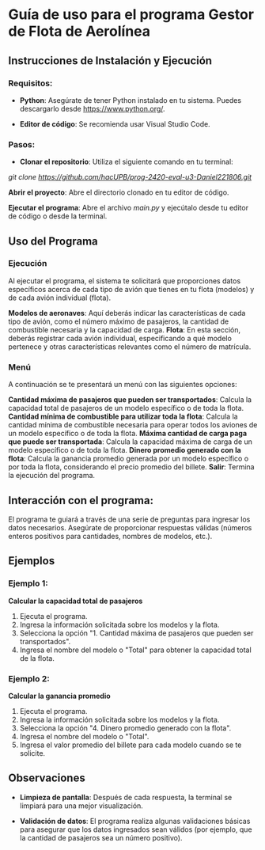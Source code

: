 # Guía de uso para el programa Gestor de Flota de Aerolínea

## Instrucciones de Instalación y Ejecución

### Requisitos:

- **Python**: Asegúrate de tener Python instalado en tu sistema. Puedes descargarlo desde https://www.python.org/.

- **Editor de código**: Se recomienda usar Visual Studio Code.

### Pasos:

- **Clonar el repositorio**: Utiliza el siguiente comando en tu terminal:

*git clone https://github.com/hacUPB/prog-2420-eval-u3-Daniel221806.git*


**Abrir el proyecto**: Abre el directorio clonado en tu editor de código.

**Ejecutar el programa**: Abre el archivo *main.py* y ejecútalo desde tu editor de código o desde la terminal.

## Uso del Programa

### Ejecución

Al ejecutar el programa, el sistema te solicitará que proporciones datos específicos acerca de cada tipo de avión que tienes en tu flota (modelos) y de cada avión individual (flota).

**Modelos de aeronaves**: Aquí deberás indicar las características de cada tipo de avión, como el número máximo de pasajeros, la cantidad de combustible necesaria y la capacidad de carga.
**Flota**: En esta sección, deberás registrar cada avión individual, especificando a qué modelo pertenece y otras características relevantes como el número de matrícula.

### Menú

A continuación se te presentará un menú con las siguientes opciones:

**Cantidad máxima de pasajeros que pueden ser transportados**: Calcula la capacidad total de pasajeros de un modelo específico o de toda la flota.
**Cantidad mínima de combustible para utilizar toda la flota**: Calcula la cantidad mínima de combustible necesaria para operar todos los aviones de un modelo específico o de toda la flota.
**Máxima cantidad de carga paga que puede ser transportada**: Calcula la capacidad máxima de carga de un modelo específico o de toda la flota.
**Dinero promedio generado con la flota**: Calcula la ganancia promedio generada por un modelo específico o por toda la flota, considerando el precio promedio del billete.
**Salir**: Termina la ejecución del programa.

## Interacción con el programa:

El programa te guiará a través de una serie de preguntas para ingresar los datos necesarios. Asegúrate de proporcionar respuestas válidas (números enteros positivos para cantidades, nombres de modelos, etc.).

## Ejemplos
### Ejemplo 1: 
**Calcular la capacidad total de pasajeros**

1. Ejecuta el programa.
2. Ingresa la información solicitada sobre los modelos y la flota.
3. Selecciona la opción "1. Cantidad máxima de pasajeros que pueden ser transportados".
4. Ingresa el nombre del modelo o "Total" para obtener la capacidad total de la flota.

### Ejemplo 2:
**Calcular la ganancia promedio**

1. Ejecuta el programa.
2. Ingresa la información solicitada sobre los modelos y la flota.
3. Selecciona la opción "4. Dinero promedio generado con la flota".
4. Ingresa el nombre del modelo o "Total".
5. Ingresa el valor promedio del billete para cada modelo cuando se te solicite.

## Observaciones

- **Limpieza de pantalla**: Después de cada respuesta, la terminal se limpiará para una mejor visualización.

- **Validación de datos**: El programa realiza algunas validaciones básicas para asegurar que los datos ingresados sean válidos (por ejemplo, que la cantidad de pasajeros sea un número positivo).